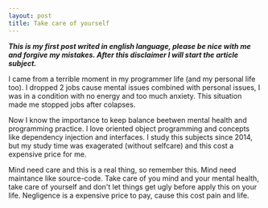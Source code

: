 ```yaml
---
layout: post
title: Take care of yourself
---
```


***This is my first post writed in english language, please be nice with me and forgive my mistakes. After this disclaimer I will start the article subject.***

I came from a terrible moment in my programmer life (and my personal life too). I dropped 2 jobs cause mental issues combined with personal issues, I was in a condition with no energy and too much anxiety. This situation made me stopped jobs after colapses.

Now I know the importance to keep balance beetwen mental health and programming practice. I love oriented object programming and concepts like dependency injection and interfaces. I study this subjects since 2014, but my study time was exagerated (without selfcare) and this cost a expensive price for me.

Mind need care and this is a real thing, so remember this. Mind need maintance like source-code. Take care of you mind and your mental health, take care of yourself and don't let things get ugly before apply this on your life. Negligence is a expensive price  to pay, cause this cost pain and life.
